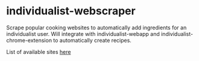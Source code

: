 # individualist-webscraper
Scrape popular cooking websites to automatically add ingredients for an individualist user.  Will integrate with individualist-webapp and individualist-chrome-extension to automatically create recipes.

List of available sites <a href="https://github.com/hhursev/recipe-scrapers">here</a>
